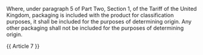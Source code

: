 Where, under paragraph 5 of Part Two, Section 1, of the Tariff of the United Kingdom, packaging is included with the product for classification purposes, it shall be included for the purposes of determining origin. Any other packaging shall not be included for the purposes of determining origin.

{{ Article 7 }}
